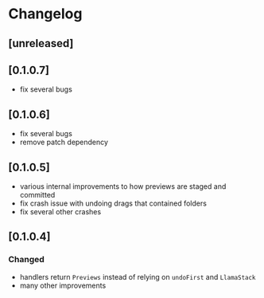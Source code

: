 # Changelog

## [unreleased]

## [0.1.0.7]
- fix several bugs

## [0.1.0.6]
- fix several bugs
- remove patch dependency
  
## [0.1.0.5]
- various internal improvements to how previews are staged and committed
- fix crash issue with undoing drags that contained folders
- fix several other crashes

## [0.1.0.4]
### Changed
- handlers return `Previews` instead of relying on `undoFirst` and `LlamaStack` 
- many other improvements
